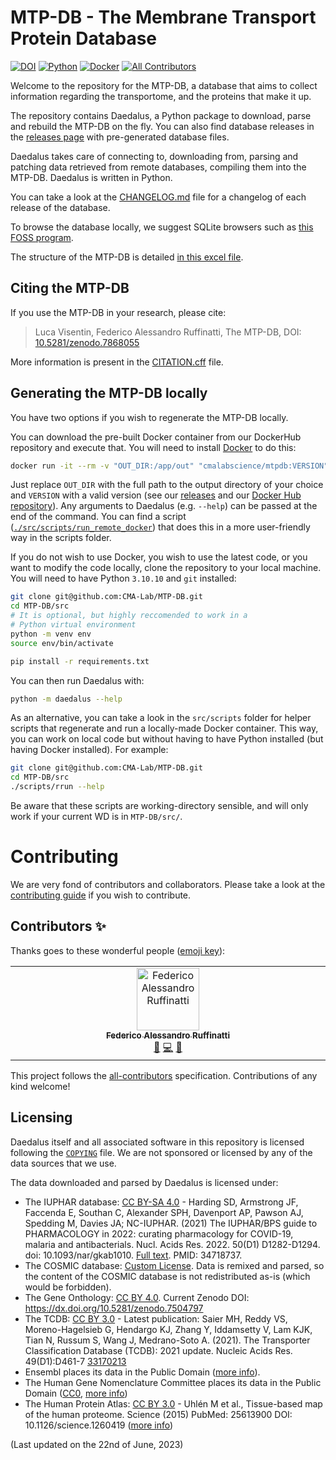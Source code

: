 # MTP-DB - The Membrane Transport Protein Database
[![DOI](https://zenodo.org/badge/539987341.svg)](https://zenodo.org/badge/latestdoi/539987341)
[![Python](https://img.shields.io/badge/Python-v3.10-blue)](https://www.python.org/downloads/release/python-31011/)
[![Docker](https://img.shields.io/docker/pulls/cmalabscience/mtpdb)](https://hub.docker.com/r/cmalabscience/mtpdb)
[![All Contributors](https://img.shields.io/github/all-contributors/CMA-Lab/MTP-DB?style=flat)](#contributors-)

Welcome to the repository for the MTP-DB, a database that aims to collect information regarding the transportome, and the proteins that make it up.

The repository contains Daedalus, a Python package to download, parse and rebuild the MTP-DB on the fly. You can also find database releases in the [releases page](https://github.com/CMA-Lab/MTP-DB/releases) with pre-generated database files.

Daedalus takes care of connecting to, downloading from, parsing and patching data retrieved from remote databases, compiling them into the MTP-DB. Daedalus is written in Python.

You can take a look at the [CHANGELOG.md](CHANGELOG.md) file for a changelog of each release of the database.

To browse the database locally, we suggest SQLite browsers such as [this FOSS program](https://sqlitebrowser.org/).

The structure of the MTP-DB is detailed [in this excel file](https://docs.google.com/spreadsheets/d/16vb_2FvZdaUSVOc8m9yRPT6eYP8cGl4UsOzauI2Qbek/edit?usp=sharing). 

## Citing the MTP-DB

If you use the MTP-DB in your research, please cite:
> Luca Visentin, Federico Alessandro Ruffinatti, The MTP-DB, DOI: [10.5281/zenodo.7868055](https://doi.org/10.5281/zenodo.7868055)

More information is present in the [CITATION.cff](CITATION.cff) file.

## Generating the MTP-DB locally
You have two options if you wish to regenerate the MTP-DB locally.

You can download the pre-built Docker container from our DockerHub repository and execute that. You will need to install [Docker](https://www.docker.com/) to do this:
```bash
docker run -it --rm -v "OUT_DIR:/app/out" "cmalabscience/mtpdb:VERSION" "/app/out" --help
```
Just replace `OUT_DIR` with the full path to the output directory of your choice and `VERSION` with a valid version (see our [releases](https://github.com/CMA-Lab/MTP-DB/releases) and our [Docker Hub repository](https://hub.docker.com/r/cmalabscience/mtpdb)). Any arguments to Daedalus (e.g. `--help`) can be passed at the end of the command. You can find a script ([`./src/scripts/run_remote_docker`](https://github.com/CMA-Lab/MTP-DB/blob/main/src/scripts/run_remote_docker)) that does this in a more user-friendly way in the scripts folder.

If you do not wish to use Docker, you wish to use the latest code, or you want to modify the code locally, clone the repository to your local machine. You will need to have Python `3.10.10` and `git` installed:
```bash
git clone git@github.com:CMA-Lab/MTP-DB.git
cd MTP-DB/src
# It is optional, but highly reccomended to work in a
# Python virtual environment
python -m venv env
source env/bin/activate

pip install -r requirements.txt
```

You can then run Daedalus with:
```bash
python -m daedalus --help
```

As an alternative, you can take a look in the `src/scripts` folder for helper scripts that regenerate and run a locally-made Docker container. This way, you can work on local code but without having to have Python installed (but having Docker installed). For example:
```bash
git clone git@github.com:CMA-Lab/MTP-DB.git
cd MTP-DB/src
./scripts/rrun --help
```
Be aware that these scripts are working-directory sensible, and will only work if your current WD is in `MTP-DB/src/`.

# Contributing
We are very fond of contributors and collaborators. Please take a look at the [contributing guide](CONTRIBUTING.md) if you wish to contribute.

## Contributors ✨

Thanks goes to these wonderful people ([emoji key](https://allcontributors.org/docs/en/emoji-key)):

<!-- ALL-CONTRIBUTORS-LIST:START - Do not remove or modify this section -->
<!-- prettier-ignore-start -->
<!-- markdownlint-disable -->
<table>
  <tbody>
    <tr>
      <td align="center" valign="top" width="14.28%"><a href="https://github.com/Feat-FeAR"><img src="https://avatars.githubusercontent.com/u/88393554?v=4?s=100" width="100px;" alt="Federico Alessandro Ruffinatti"/><br /><sub><b>Federico Alessandro Ruffinatti</b></sub></a><br /><a href="https://github.com/CMA-Lab/MTP-DB/issues?q=author%3AFeat-FeAR" title="Bug reports">🐛</a> <a href="https://github.com/CMA-Lab/MTP-DB/commits?author=Feat-FeAR" title="Code">💻</a> <a href="#maintenance-Feat-FeAR" title="Maintenance">🚧</a></td>
    </tr>
  </tbody>
</table>

<!-- markdownlint-restore -->
<!-- prettier-ignore-end -->

<!-- ALL-CONTRIBUTORS-LIST:END -->

This project follows the [all-contributors](https://github.com/all-contributors/all-contributors) specification. Contributions of any kind welcome!


## Licensing

Daedalus itself and all associated software in this repository is licensed following the [`COPYING`](COPYING) file. We are not sponsored or licensed by any of the data sources that we use.

The data downloaded and parsed by Daedalus is licensed under:
- The IUPHAR database: [CC BY-SA 4.0](https://creativecommons.org/licenses/by-sa/4.0/) - Harding SD, Armstrong JF, Faccenda E, Southan C, Alexander SPH, Davenport AP, Pawson AJ, Spedding M, Davies JA; NC-IUPHAR. (2021) The IUPHAR/BPS guide to PHARMACOLOGY in 2022: curating pharmacology for COVID-19, malaria and antibacterials. Nucl. Acids Res. 2022. 50(D1) D1282-D1294. doi: 10.1093/nar/gkab1010. [Full text](https://academic.oup.com/nar/advance-article/doi/10.1093/nar/gkab1010/6414576). PMID: 34718737.
- The COSMIC database: [Custom License](https://cancer.sanger.ac.uk/license/COSMIC_Non_Commercial_Use_Terms_October2021.pdf). Data is remixed and parsed, so the content of the COSMIC database is not redistributed as-is (which would be forbidden).
- The Gene Onthology: [CC BY 4.0](https://creativecommons.org/licenses/by/4.0/). Current Zenodo DOI: https://dx.doi.org/10.5281/zenodo.7504797
- The TCDB: [CC BY 3.0](https://creativecommons.org/licenses/by/3.0/) - Latest publication: Saier MH, Reddy VS, Moreno-Hagelsieb G, Hendargo KJ, Zhang Y, Iddamsetty V, Lam KJK, Tian N, Russum S, Wang J, Medrano-Soto A. (2021). The Transporter Classification Database (TCDB): 2021 update. Nucleic Acids Res. 49(D1):D461-7 [33170213](https://pubmed.ncbi.nlm.nih.gov/33170213/)
- Ensembl places its data in the Public Domain ([more info](https://www.ensembl.org/info/about/legal/disclaimer.html)).
- The Human Gene Nomenclature Committee places its data in the Public Domain ([CC0](https://creativecommons.org/share-your-work/public-domain/cc0/), [more info](https://www.genenames.org/about/license/))
- The Human Protein Atlas: [CC BY 3.0](https://creativecommons.org/licenses/by/3.0/) - Uhlén M et al., Tissue-based map of the human proteome. Science (2015)
PubMed: 25613900 DOI: 10.1126/science.1260419 ([more info](https://www.proteinatlas.org/about/licence))


(Last updated on the 22nd of June, 2023)
